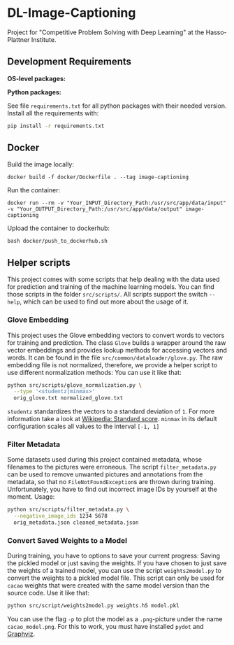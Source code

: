 # DL-Image-Captioning
Project for "Competitive Problem Solving with Deep Learning" at the Hasso-Plattner Institute.

## Development Requirements

**OS-level packages:**

**Python packages:**

See file `requirements.txt` for all python packages with their needed version.
Install all the requirements with:

```bash
pip install -r requirements.txt
```

## Docker

Build the image locally:

``docker build -f docker/Dockerfile . --tag image-captioning``

Run the container:

``docker run --rm -v "Your_INPUT_Directory_Path:/usr/src/app/data/input" -v "Your_OUTPUT_Directory_Path:/usr/src/app/data/output" image-captioning``

Upload the container to dockerhub:

``bash docker/push_to_dockerhub.sh``

## Helper scripts

This project comes with some scripts that help dealing with the data used for prediction and training of the machine learning models.
You can find those scripts in the folder `src/scripts/`.
All scripts support the switch `--help`, which can be used to find out more about the usage of it.

### Glove Embedding

This project uses the Glove embedding vectors to convert words to vectors for training and prediction.
The class `Glove` builds a wrapper around the raw vector embeddings and provides lookup methods for accessing vectors and words.
It can be found in the file `src/common/dataloader/glove.py`.
The raw embedding file is not normalized, therefore, we provide a helper script to use different normalization methods:
You can use it like that:

```bash
python src/scripts/glove_normalization.py \
  --type '<studentz|minmax>'
  orig_glove.txt normalized_glove.txt
```

`studentz` standardizes the vectors to a standard deviation of `1`.
For more information take a look at [Wikipedia: Standard score](https://en.wikipedia.org/wiki/Standard_score).
`minmax` in its default configuration scales all values to the interval `[-1, 1]`

### Filter Metadata

Some datasets used during this project contained metadata, whose filenames to the pictures were erroneous.
The script `filter_metadata.py` can be used to remove unwanted pictures and annotations from the metadata,
so that no `FileNotFoundException`s are thrown during training.
Unfortunately, you have to find out incorrect image IDs by yourself at the moment.
Usage:

```bash
python src/scripts/filter_metadata.py \
  --negative_image_ids 1234 5678
  orig_metadata.json cleaned_metadata.json

```

### Convert Saved Weights to a Model

During training, you have to options to save your current progress:
Saving the pickled model or just saving the weights.
If you have chosen to just save the weights of a trained model,
you can use the script `weights2model.py` to convert the weights to a pickled model file.
This script can only be used for `cacao` weights that were created with the same model version than the source code.
Use it like that:

```bash
python src/script/weights2model.py weights.h5 model.pkl
```

You can use the flag `-p` to plot the model as a `.png`-picture under the name `cacao_model.png`.
For this to work, you must have installed `pydot` and [Graphviz](https://www.graphviz.org/).